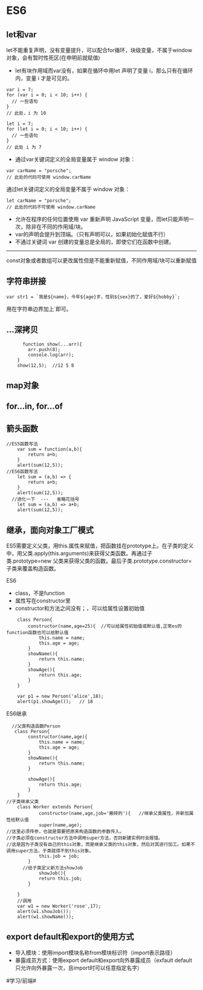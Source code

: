 # ES6
## let和var
let不能重复声明，没有变量提升，可以配合for循环，块级变量，不属于window对象，会有暂时性死区(在申明前就赋值)
* let有块作用域而var没有，如果在循环中用let 声明了变量 i，那么只有在循环内，变量 i 才是可见的。
```
var i = 7;
for (var i = 0; i < 10; i++) {
  // 一些语句
}
// 此处，i 为 10

let i = 7;
for (let i = 0; i < 10; i++) {
  // 一些语句
}
// 此处 i 为 7
```
* 通过var关键词定义的全局变量属于 window 对象：
```
var carName = "porsche";
// 此处的代码可使用 window.carName
```
通过let关键词定义的全局变量不属于 window 对象：
```
let carName = "porsche";
// 此处的代码不可使用 window.carName
```
* 允许在程序的任何位置使用 var 重新声明 JavaScript 变量，而let只能声明一次，除非在不同的作用域/块。
* var的声明会提升到顶端。（只有声明可以，如果初始化赋值不行）
* 不通过关键词 var 创建的变量总是全局的，即使它们在函数中创建。
- - - -
const对象或者数组可以更改属性但是不能重新赋值，不同作用域/块可以重新赋值
## 字符串拼接
```
var str1 = `我是${name}，今年${age}岁，性别${sex}的了，爱好${hobby}`;
```
用在字符串边界加上`即可。
## ...深拷贝
```
      function show(...arr){
        arr.push(8);
        console.log(arr);
    }
    show(12,5);  //12 5 8
```

## map对象
## for...in, for...of
## 箭头函数
```
//ES5函数写法
    var sum = function(a,b){
        return a+b;
    }
    alert(sum(12,5));
//ES6函数写法
    let sum = (a,b) => {
        return a+b;
    }
    alert(sum(12,5));
  //进化一下  ---   省略花括号
    let sum = (a,b) => a+b;
    alert(sum(12,5));
```
## 继承，面向对象工厂模式
ES5需要定义父类，用this.属性来赋值，把函数挂在prototype上。在子类的定义中，用父类.apply(this.arguments)来获得父类函数。再通过子类.prototype=new 父类来获得父类的函数。最后子类.prototype.constructor=子类来覆盖构造函数。

ES6
* class，不是function
* 属性写在constructor里
* constructor和方法之间没有；，可以给属性设置初始值
```
    class Person{
        constructor(name,age=25){  //可以给属性初始值或默认值,正常es的function函数也可以给默认值
            this.name = name;
            this.age = age;
        }
        showName(){
            return this.name;   
        }
        showAge(){
            return this.age;
        }   
    }
    
    var p1 = new Person('alice',18);
    alert(p1.showAge());   // 18
```

ES6继承
```
  //父类构造函数Person
   class Person{
        constructor(name,age){
            this.name = name;
            this.age = age;
        }
        showName(){
            return this.name;   
        }
        
        showAge(){
            return this.age;
        }   
    }
//子类继承父类
    class Worker extends Person{
            constructor(name,age,job='搬砖的'){   //继承父类属性，并新加属性给默认值
            super(name,age);    
//这里必须传参，也就是需要把原来构造函数的参数传入。
//子类必须在constructor方法中调用super方法，否则新建实例时会报错。
//这是因为子类没有自己的this对象，而是继承父类的this对象，然后对其进行加工。如果不调用super方法，子类就得不到this对象。
            this.job = job;
        }
      //给子类定义新方法showJob
            showJob(){
            return this.job;
        }   

    }
    //调用
    var w1 = new Worker('rose',17);
    alert(w1.showJob());
    alert(w1.showName());
```

## export default和export的使用方式
* 导入模块：使用import模块名称from模块标识符（import表示路径）
* 暴露成员方式：使用export default和export向外暴露成员（exfault default只允许向外暴露一次，且import时可以任意指定名字）


#学习/前端#